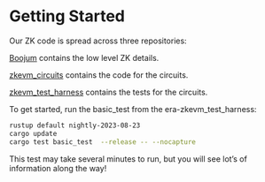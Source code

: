 # Getting Started

Our ZK code is spread across three repositories:

[Boojum](https://github.com/matter-labs/era-boojum/tree/main) contains the low level ZK details.

[zkevm_circuits](https://github.com/matter-labs/era-zkevm_circuits/tree/main) contains the code for the circuits.

[zkevm_test_harness](https://github.com/matter-labs/era-zkevm_test_harness/tree/v1.4.0) contains the tests for the circuits.

To get started,  run the basic_test from the era-zkevm_test_harness:

```bash
rustup default nightly-2023-08-23
cargo update
cargo test basic_test  --release -- --nocapture

```

This test may take several minutes to run, but you will see lot’s of information along the way!